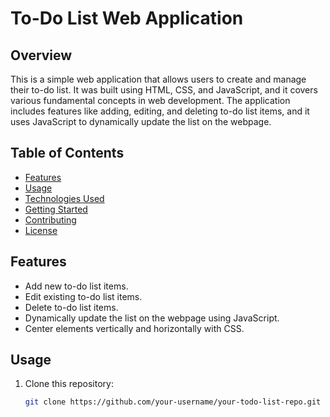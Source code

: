 # To-Do List Web Application

## Overview

This is a simple web application that allows users to create and manage their to-do list. It was built using HTML, CSS, and JavaScript, and it covers various fundamental concepts in web development. The application includes features like adding, editing, and deleting to-do list items, and it uses JavaScript to dynamically update the list on the webpage.

## Table of Contents

- [Features](#features)
- [Usage](#usage)
- [Technologies Used](#technologies-used)
- [Getting Started](#getting-started)
- [Contributing](#contributing)
- [License](#license)

## Features

- Add new to-do list items.
- Edit existing to-do list items.
- Delete to-do list items.
- Dynamically update the list on the webpage using JavaScript.
- Center elements vertically and horizontally with CSS.

## Usage

1. Clone this repository:

   ```bash
   git clone https://github.com/your-username/your-todo-list-repo.git
